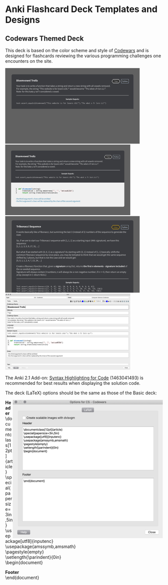 # Anki Flashcard Deck Templates and Designs

## Codewars Themed Deck

This deck is based on the color scheme and style of [Codewars](https://www.codewars.com/) and is designed for flashcards reviewing the various programming challenges one encounters on the site.

<img src="codewars_style/codewars_deck_sample1.png" width=430>  <img src="codewars_style/codewars_deck_sample2.png" width=400>
<img src="codewars_style/codewars_deck_sample4.png" width=430>  <img src="codewars_style/codewars_deck_sample3.png" width=400>

The Anki 2.1 Add-on: [Syntax Highlighting for Code](https://ankiweb.net/shared/info/1463041493) (1463041493) is recommended for best results when displaying the solution code.

The deck (LaTeX) options should be the same as those of the Basic deck:

<img align="right" src="codewars_style/codewars_deck_sample5.png" width=480>

**Header**  
\documentclass[12pt]{article}  
\special{papersize=3in,5in}  
\usepackage[utf8]{inputenc}  
\usepackage{amssymb,amsmath}  
\pagestyle{empty}  
\setlength{\parindent}{0in}  
\begin{document}  

**Footer**  
\end{document}

